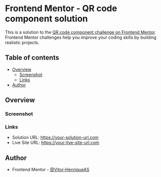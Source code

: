 # Frontend Mentor - QR code component solution

This is a solution to the [QR code component challenge on Frontend Mentor](https://www.frontendmentor.io/challenges/qr-code-component-iux_sIO_H). Frontend Mentor challenges help you improve your coding skills by building realistic projects. 

## Table of contents

- [Overview](#overview)
  - [Screenshot](#screenshot)
  - [Links](#links)
- [Author](#author)

## Overview

### Screenshot

### Links

- Solution URL: https://your-solution-url.com
- Live Site URL: https://your-live-site-url.com

## Author

- Frontend Mentor - [@Vitor-HenriqueAS](https://www.frontendmentor.io/profile/Vitor-HenriqueAS)
